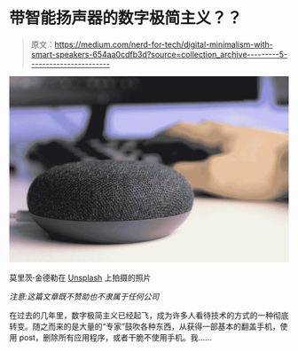 # 带智能扬声器的数字极简主义？？

> 原文：<https://medium.com/nerd-for-tech/digital-minimalism-with-smart-speakers-654aa0cdfb3d?source=collection_archive---------5----------------------->

![](img/d870dd242906f36d299eda527a49f8bb.png)

莫里茨·金德勒在 [Unsplash](https://unsplash.com?utm_source=medium&utm_medium=referral) 上拍摄的照片

*注意:这篇文章既不赞助也不隶属于任何公司*

在过去的几年里，数字极简主义已经起飞，成为许多人看待技术的方式的一种彻底转变。随之而来的是大量的“专家”鼓吹各种东西，从获得一部基本的翻盖手机，使用 post，删除所有应用程序，或者干脆不使用手机。我……